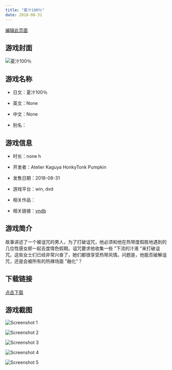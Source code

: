 ```yaml
---
title: "夏汁100％"
date: 2018-08-31
---
```

[编辑此页面](https://github.com/ACG-3/ADV3-source/blob/main/source/_posts/%E5%A4%8F%E6%B1%81100%EF%BC%85.md)

## 游戏封面

![夏汁100％](https%3A//pan.timero.xyz/onedrive/img_lib_001/%E5%A4%8F%E6%B1%81100%EF%BC%85_cover.avif)


## 游戏名称

- 日文：夏汁100％
- 英文：None
- 中文：None

- 别名：


## 游戏信息

- 时长：none h
- 开发者：Atelier Kaguya HonkyTonk Pumpkin
- 发售日期：2018-08-31
- 游戏平台：win, dvd
- 相关作品：

- 相关链接：[vndb](https://vndb.org/v23224)


## 游戏简介

故事讲述了一个被诅咒的男人，为了打破诅咒，他必须和他在热带度假胜地遇到的几位性感女郎一起去度情色假期。诅咒要求他收集一些 "下流的汁液 "来打破诅咒。这些女士们已经非常兴奋了，她们都很享受热带风情。问题是，他能否破解诅咒，还是会被所有的热辣场面 "融化"？


## 下载链接

[点击下载](https://pan.timero.xyz/onedrive/adv_lib_001/%E5%A4%8F%E6%B1%81100%EF%BC%85)


## 游戏截图


![Screenshot 1](https%3A//pan.timero.xyz/onedrive/img_lib_001/%E5%A4%8F%E6%B1%81100%EF%BC%85_Screenshot_1.avif)

![Screenshot 2](https%3A//pan.timero.xyz/onedrive/img_lib_001/%E5%A4%8F%E6%B1%81100%EF%BC%85_Screenshot_2.avif)

![Screenshot 3](https%3A//pan.timero.xyz/onedrive/img_lib_001/%E5%A4%8F%E6%B1%81100%EF%BC%85_Screenshot_3.avif)

![Screenshot 4](https%3A//pan.timero.xyz/onedrive/img_lib_001/%E5%A4%8F%E6%B1%81100%EF%BC%85_Screenshot_4.avif)

![Screenshot 5](https%3A//pan.timero.xyz/onedrive/img_lib_001/%E5%A4%8F%E6%B1%81100%EF%BC%85_Screenshot_5.avif)

